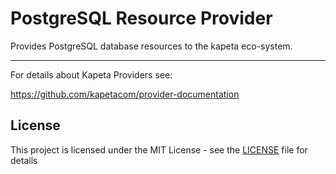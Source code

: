 # PostgreSQL Resource Provider
Provides PostgreSQL database resources to the kapeta eco-system.

---
For details about Kapeta Providers see:

https://github.com/kapetacom/provider-documentation

## License

This project is licensed under the MIT License - see the [LICENSE](LICENSE) file for details